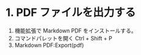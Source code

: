 # 1. PDF ファイルを出力する

1. 機能拡張で Markdown PDF をインストールする。
2. コマンドパレットを開く Ctrl + Shift + P
3. Markdown PDF:Export(pdf)
